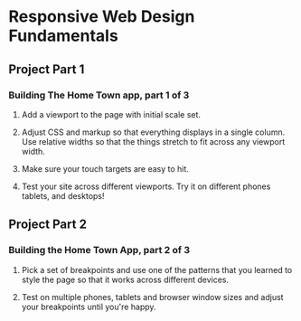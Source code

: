 # Responsive Web Design Fundamentals

## Project Part 1

### Building The Home Town app, part 1 of 3

1) Add a <meta> viewport to the page with initial scale set.

2) Adjust CSS and markup so that everything displays in a single column. Use relative widths so that the things stretch to fit across any viewport width.

3) Make sure your touch targets are easy to hit.

4) Test your site across different viewports. Try it on different phones tablets, and desktops!

## Project Part 2

### Building the Home Town App, part 2 of 3

1) Pick a set of breakpoints and use one of the patterns that you learned to style the page so that it works across different devices.

2) Test on multiple phones, tablets and browser window sizes and adjust your breakpoints until you're happy.